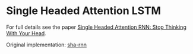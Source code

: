 # Single Headed Attention LSTM

For full details see the paper [Single Headed Attention RNN: Stop Thinking With Your Head](https://arxiv.org/abs/1911.11423).

Original implementation: [sha-rnn](https://github.com/Smerity/sha-rnn)